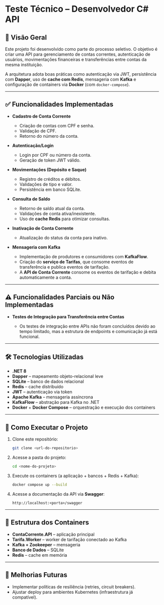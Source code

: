 # Teste Técnico – Desenvolvedor C# API

## 📌 Visão Geral

Este projeto foi desenvolvido como parte do processo seletivo. O objetivo é criar uma API para gerenciamento de contas correntes, autenticação de usuários, movimentações financeiras e transferências entre contas da mesma instituição.

A arquitetura adota boas práticas como autenticação via JWT, persistência com **Dapper**, uso de **cache com Redis**, mensageria com **Kafka** e configuração de containers via **Docker** (com `docker-compose`).

---

## ✅ Funcionalidades Implementadas

* **Cadastro de Conta Corrente**

  * Criação de contas com CPF e senha.
  * Validação de CPF.
  * Retorno do número da conta.

* **Autenticação/Login**

  * Login por CPF ou número da conta.
  * Geração de token JWT válido.

* **Movimentações (Depósito e Saque)**

  * Registro de créditos e débitos.
  * Validações de tipo e valor.
  * Persistência em banco SQLite.

* **Consulta de Saldo**

  * Retorno de saldo atual da conta.
  * Validações de conta ativa/inexistente.
  * Uso de **cache Redis** para otimizar consultas.

* **Inativação de Conta Corrente**

  * Atualização do status da conta para inativo.

* **Mensageria com Kafka**

  * Implementação de produtores e consumidores com **KafkaFlow**.
  * Criação do **serviço de Tarifas**, que consome eventos de transferência e publica eventos de tarifação.
  * A **API de Conta Corrente** consome os eventos de tarifação e debita automaticamente a conta.

---

## ⚠️ Funcionalidades Parciais ou Não Implementadas

* **Testes de Integração para Transferência entre Contas**

  * Os testes de integração entre APIs não foram concluídos devido ao tempo limitado, mas a estrutura de endpoints e comunicação já está funcional.

---

## 🛠️ Tecnologias Utilizadas

* **.NET 8**
* **Dapper** – mapeamento objeto-relacional leve
* **SQLite** – banco de dados relacional
* **Redis** – cache distribuído
* **JWT** – autenticação via token
* **Apache Kafka** – mensageria assíncrona
* **KafkaFlow** – abstração para Kafka no .NET
* **Docker** + **Docker Compose** – orquestração e execução dos containers

---

## 🚀 Como Executar o Projeto

1. Clone este repositório:

   ```bash
   git clone <url-do-repositorio>
   ```

2. Acesse a pasta do projeto:

   ```bash
   cd <nome-do-projeto>
   ```

3. Execute os containers (a aplicação + bancos + Redis + Kafka):

   ```bash
   docker compose up --build
   ```

4. Acesse a documentação da API via **Swagger**:

   ```
   http://localhost:<porta>/swagger
   ```

---

## 📂 Estrutura dos Containers

* **ContaCorrente.API** – aplicação principal
* **Tarifa.Worker** – worker de tarifação conectado ao Kafka
* **Kafka + Zookeeper** – mensageria
* **Banco de Dados** – SQLite
* **Redis** – cache em memória

---

## 🔮 Melhorias Futuras

* Implementar políticas de resiliência (retries, circuit breakers).
* Ajustar deploy para ambientes Kubernetes (infraestrutura já compatível).

